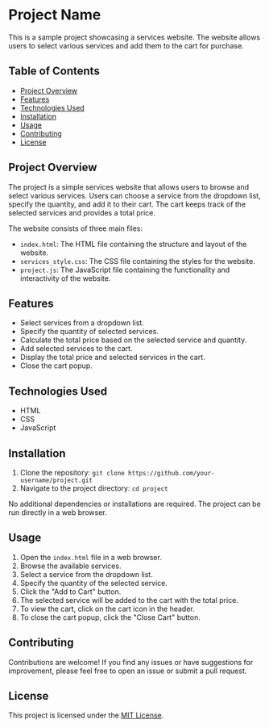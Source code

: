# Project Name

This is a sample project showcasing a services website. The website allows users to select various services and add them to the cart for purchase.

## Table of Contents

- [Project Overview](#project-overview)
- [Features](#features)
- [Technologies Used](#technologies-used)
- [Installation](#installation)
- [Usage](#usage)
- [Contributing](#contributing)
- [License](#license)

## Project Overview

The project is a simple services website that allows users to browse and select various services. Users can choose a service from the dropdown list, specify the quantity, and add it to their cart. The cart keeps track of the selected services and provides a total price.

The website consists of three main files:
- `index.html`: The HTML file containing the structure and layout of the website.
- `services_style.css`: The CSS file containing the styles for the website.
- `project.js`: The JavaScript file containing the functionality and interactivity of the website.

## Features

- Select services from a dropdown list.
- Specify the quantity of selected services.
- Calculate the total price based on the selected service and quantity.
- Add selected services to the cart.
- Display the total price and selected services in the cart.
- Close the cart popup.

## Technologies Used

- HTML
- CSS
- JavaScript

## Installation

1. Clone the repository: `git clone https://github.com/your-username/project.git`
2. Navigate to the project directory: `cd project`

No additional dependencies or installations are required. The project can be run directly in a web browser.

## Usage

1. Open the `index.html` file in a web browser.
2. Browse the available services.
3. Select a service from the dropdown list.
4. Specify the quantity of the selected service.
5. Click the "Add to Cart" button.
6. The selected service will be added to the cart with the total price.
7. To view the cart, click on the cart icon in the header.
8. To close the cart popup, click the "Close Cart" button.

## Contributing

Contributions are welcome! If you find any issues or have suggestions for improvement, please feel free to open an issue or submit a pull request.

## License

This project is licensed under the [MIT License](LICENSE).

